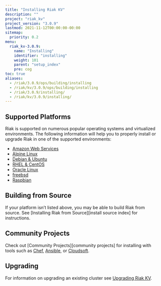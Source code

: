 ```yaml
---
title: "Installing Riak KV"
description: ""
project: "riak_kv"
project_version: "3.0.9"
lastmod: 2021-11-12T00:00:00-00:00
sitemap:
  priority: 0.2
menu:
  riak_kv-3.0.9:
    name: "Installing"
    identifier: "installing"
    weight: 101
    parent: "setup_index"
    pre: cog
toc: true
aliases:
  - /riak/3.0.9/ops/building/installing
  - /riak/kv/3.0.9/ops/building/installing
  - /riak/3.0.9/installing/
  - /riak/kv/3.0.9/installing/
---
```


[install aws]: {{<baseurl>}}riak/kv/3.0.9/setup/installing/amazon-web-services
[install alpine]: {{<baseurl>}}riak/kv/3.0.9/setup/installing/alpine-linux
[install debian & ubuntu]: {{<baseurl>}}riak/kv/3.0.9/setup/installing/debian-ubuntu
[install raspbian]: {{<baseurl>}}riak/kv/3.0.9/setup/installing/debian-ubuntu/#raspbian-bullseye
[install oracle linux]: {{<baseurl>}}riak/kv/3.0.9/setup/installing/oracle-linux
[install rhel & centos]: {{<baseurl>}}riak/kv/3.0.9/setup/installing/rhel-centos
[install freebsd]: {{<baseurl>}}riak/kv/3.0.9/setup/installing/freebsd
[upgrade index]: {{<baseurl>}}riak/kv/3.0.9/setup/upgrading

## Supported Platforms

Riak is supported on numerous popular operating systems and virtualized
environments. The following information will help you to
properly install or upgrade Riak in one of the supported environments:

  * [Amazon Web Services][install aws]
  * [Alpine Linux][install alpine]
  * [Debian & Ubuntu][install debian & ubuntu]
  * [RHEL & CentOS][install rhel & centos]
  * [Oracle Linux][install oracle linux]
  * [freebsd][install freebsd]
  * [Raspbian][install raspbian]

## Building from Source

If your platform isn’t listed above, you may be able to build Riak from source. See [Installing Riak from Source][install source index] for instructions.

## Community Projects

Check out [Community Projects][community projects] for installing with tools such as [Chef](https://www.chef.io/chef/), [Ansible](http://www.ansible.com/), or [Cloudsoft](http://www.cloudsoftcorp.com/).

## Upgrading

For information on upgrading an existing cluster see [Upgrading Riak KV][upgrade index].


